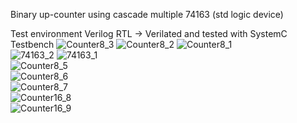 Binary up-counter using cascade multiple 74163 (std logic device)

Test environment
Verilog RTL -> Verilated and tested with SystemC Testbench
![Counter8_3](https://github.com/GoodKook/ETRI-0.5u-CMOS-MPW-DK-Example--Counter8/assets/162967523/36c6593c-42db-4f61-a6b7-8f3465733e52)
![Counter8_2](https://github.com/GoodKook/ETRI-0.5u-CMOS-MPW-DK-Example--Counter8/assets/162967523/d1950a69-9f6e-4907-80d0-aedcf77fa6b6)
![Counter8_1](https://github.com/GoodKook/ETRI-0.5u-CMOS-MPW-DK-Example--Counter8/assets/162967523/98f1ea94-85f0-4df7-b47d-ff126b76f43c)
</br>
![74163_2](https://github.com/GoodKook/ETRI-0.5u-CMOS-MPW-DK-Example--Counter8/assets/162967523/5ff22d2a-f31d-461a-a4e5-377dbf6b9f92)
![74163_1](https://github.com/GoodKook/ETRI-0.5u-CMOS-MPW-DK-Example--Counter8/assets/162967523/6296462e-fe15-4dea-8683-99cc7509088c)
</br>
![Counter8_5](https://github.com/GoodKook/ETRI-0.5u-CMOS-MPW-DK-Example--Counter8/assets/162967523/9d169b6b-f22f-4c89-b2e3-d8cb08e638ed)
</br>
![Counter8_6](https://github.com/GoodKook/ETRI-0.5u-CMOS-MPW-DK-Example--Counter8/assets/162967523/b2746de3-66b7-46cc-8f82-fdc608796b64)
</br>
![Counter8_7](https://github.com/GoodKook/ETRI-0.5u-CMOS-MPW-DK-Example--Counter8/assets/162967523/7cfb1937-ac39-4976-90bb-250a792eb6f0)
</br>
![Counter16_8](https://github.com/GoodKook/ETRI-0.5u-CMOS-MPW-DK-Example--Counter8/assets/162967523/0ffcb2c5-7739-4e2a-93cd-a7870493bc11)
</br>
![Counter16_9](https://github.com/GoodKook/ETRI-0.5u-CMOS-MPW-DK-Example--Counter8/assets/162967523/61adaa19-6ac9-4e26-b07c-dd1c01d997bc)
